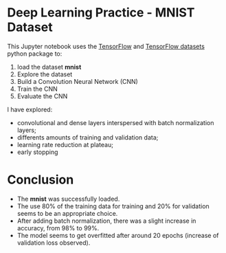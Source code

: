 # Deep Learning Practice - MNIST Dataset

This Jupyter notebook uses the [TensorFlow](https://www.tensorflow.org/?hl=pt-br) and [TensorFlow datasets](https://www.tensorflow.org/datasets) python package to:

1. load the dataset **mnist**
2. Explore the dataset
3. Build a Convolution Neural Network (CNN)
4. Train the CNN
5. Evaluate the CNN

I have explored:

* convolutional and dense layers interspersed with batch normalization layers;
* differents amounts of training and validation data;
* learning rate reduction at plateau;
* early stopping

# Conclusion

* The **mnist** was successfully loaded.
* The use 80% of the training data for training and 20% for validation seems to be an appropriate choice.
* After adding batch normalization, there was a slight increase in accuracy, from 98% to 99%.
* The model seems to get overfitted after around 20 epochs (increase of validation loss observed).